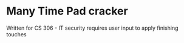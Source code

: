 # Many Time Pad cracker
Written for CS 306 - IT security
requires user input to apply finishing touches
